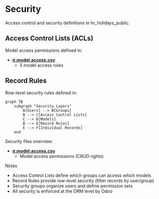 # Security

Access control and security definitions in hr_holidays_public.

## Access Control Lists (ACLs)

Model access permissions defined in:
- **[ir.model.access.csv](../hr_holidays_public/security/ir.model.access.csv)**
  - 5 model access rules

## Record Rules

Row-level security rules defined in:

```mermaid
graph TB
    subgraph "Security Layers"
        A[Users] --> B[Groups]
        B --> C[Access Control Lists]
        C --> D[Models]
        B --> E[Record Rules]
        E --> F[Individual Records]
    end
```

Security files overview:
- **[ir.model.access.csv](../hr_holidays_public/security/ir.model.access.csv)**
  - Model access permissions (CRUD rights)

Notes
- Access Control Lists define which groups can access which models
- Record Rules provide row-level security (filter records by user/group)
- Security groups organize users and define permission sets
- All security is enforced at the ORM level by Odoo
